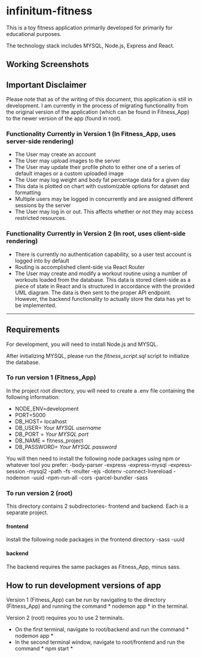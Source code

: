 # infinitum-fitness
This is a toy fitness application primarily developed for primarily for educational purposes.  

The technology stack includes MYSQL, Node.js, Express and React.


## Working Screenshots

## Important Disclaimer
Please note that as of the writing of this document, this application is still in development.  I am currently in the process of migrating functionality from the original version of the application (which can be found in Fitness_App) to the newer version of the app (found in root).

### Functionality Currently in Version 1 (In Fitness_App, uses server-side rendering)
- The User may create an account
- The User may upload images to the server
- The User may update their profile photo to either one of a series of default images or a custom uploaded image
- The User may log weight and body fat percentage data for a given day
- This data is plotted on chart with customizable options for dataset and formatting
- Multiple users may be logged in concurrently and are assigned different sessions by the server
- The User may log in or out.  This affects whether or not they may access restricted resources.

### Functionality Currently in Version 2 (In root, uses client-side rendering)
- There is currently no authentication capability, so a user test account is logged into by default
- Routing is accomplished client-side via React Router
- The User may create and modify a workout routine using a number of workouts loaded from the database.
  This data is stored client-side as a piece of state in React and is structured in accordance with the provided UML diagram.  The data is then sent to the proper API endpoint.  However, the backend functionality to actually store the data has yet to be implemented.

---
## Requirements
For development, you will need to install Node.js and MYSQL.

After initializing MYSQL, please run the *fitness_script.sql* script to initialize the database.

### To run version 1 (Fitness_App) 
In the project root directory, you will need to create a .env file containing the following information: 

- NODE_ENV=development
- PORT=5000
- DB_HOST= localhost
- DB_USER= *Your MYSQL username*
- DB_PORT = *Your MYSQL port*
- DB_NAME = fitness_project
- DB_PASSWORD= *Your MYSQL password*

You will then need to install the following node packages using npm or whatever tool you prefer:
-body-parser
-express
-express-mysql
-express-session
-mysql2
-path
-fs
-multer
-ejs
-dotenv
-connect-livereload
-nodemon
-uuid
-npm-run-all
-cors
-parcel-bundler
-sass


### To run version 2 (root)
This directory contains 2 subdirectories- frontend and backend.  Each is a separate project.
#### frontend
Install the following node packages in the frontend directory
-sass
-uuid

#### backend
The backend requires the same packages as Fitness_App, minus sass.

## How to run development versions of app
Version 1 (Fitness_App) can be run by navigating to the directory (Fitness_App) and running the command * nodemon app * in the terminal.

Version 2 (root) requires you to use 2 terminals.
- On the first terminal, navigate to root/backend and run the command * nodemon app *
- In the second terminal window, navigate to root/frontend and run the command * npm start *




